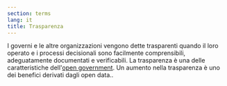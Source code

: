 ```yaml
---
section: terms
lang: it
title: Trasparenza
---
```

I governi e le altre organizzazioni vengono dette trasparenti quando il loro operato e i processi decisionali sono facilmente comprensibili, adeguatamente documentati e verificabili. La trasparenza è una delle caratteristiche dell'[open government](/glossary/it/open-government/). Un aumento nella trasparenza è uno dei benefici derivati dagli open data..
